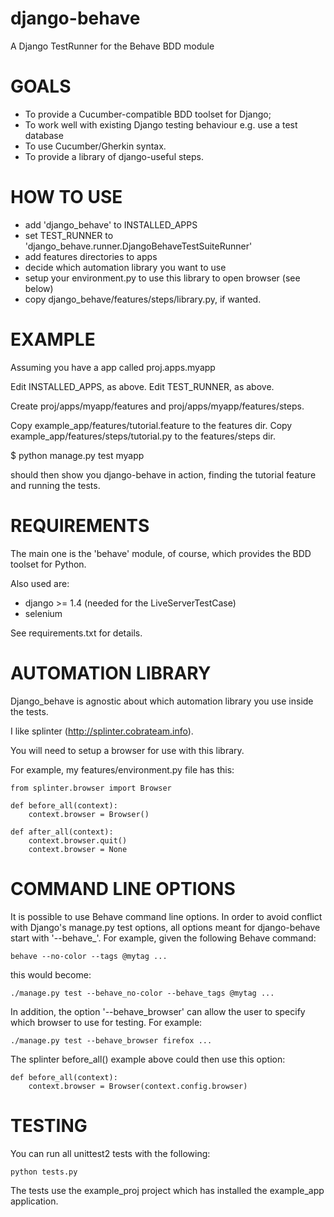 django-behave
=============

A Django TestRunner for the Behave BDD module

GOALS
=====

- To provide a Cucumber-compatible BDD toolset for Django;
- To work well with existing Django testing behaviour e.g. use a test database
- To use Cucumber/Gherkin syntax.
- To provide a library of django-useful steps.

HOW TO USE
==========

- add 'django_behave' to INSTALLED_APPS
- set TEST_RUNNER to 'django_behave.runner.DjangoBehaveTestSuiteRunner'
- add features directories to apps
- decide which automation library you want to use
- setup your environment.py to use this library to open browser (see below)
- copy django_behave/features/steps/library.py, if wanted.

EXAMPLE
=======

Assuming you have a app called proj.apps.myapp

Edit INSTALLED_APPS, as above.
Edit TEST_RUNNER, as above.

Create proj/apps/myapp/features and proj/apps/myapp/features/steps.

Copy example_app/features/tutorial.feature to the features dir.
Copy example_app/features/steps/tutorial.py to the features/steps dir.

$ python manage.py test myapp

should then show you django-behave in action, finding the tutorial feature
and running the tests.

REQUIREMENTS
============

The main one is the 'behave' module, of course, which provides the BDD toolset for Python.

Also used are:
- django >= 1.4 (needed for the LiveServerTestCase)
- selenium

See requirements.txt for details.

AUTOMATION LIBRARY
==================

Django_behave is agnostic about which automation library you use inside the tests.

I like splinter (http://splinter.cobrateam.info).

You will need to setup a browser for use with this library.

For example, my features/environment.py file has this:

    from splinter.browser import Browser

    def before_all(context):
        context.browser = Browser()

    def after_all(context):
        context.browser.quit()
        context.browser = None

COMMAND LINE OPTIONS
====================

It is possible to use Behave command line options.  In order to avoid conflict
with Django's manage.py test options, all options meant for django-behave start
with '--behave_'.  For example, given the following Behave command:

    behave --no-color --tags @mytag ...
    
this would become:

    ./manage.py test --behave_no-color --behave_tags @mytag ...
    
In addition, the option '--behave_browser' can allow the user to specify which
browser to use for testing.  For example:

    ./manage.py test --behave_browser firefox ...

The splinter before_all() example above could then use this option:

    def before_all(context):
        context.browser = Browser(context.config.browser)

TESTING
=======

You can run all unittest2 tests with the following:

    python tests.py

The tests use the example_proj project which has installed the example_app application.